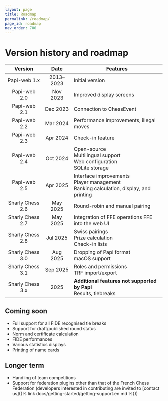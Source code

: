 ```yaml
---
layout: page
title: Roadmap
permalink: /roadmap/
page_id: roadmap
nav_order: 700
---
```


# Version history and roadmap

|     Version      |   Date    | Features                                                                                    |
|:----------------:|:---------:|---------------------------------------------------------------------------------------------|
|   Papi-web 1.x   | 2013–2023 | Initial version                                                                             |
|   Papi-web 2.0   | Nov 2023  | Improved display screens                                                                    |
|   Papi-web 2.1   | Dec 2023  | Connection to ChessEvent                                                                    |
|   Papi-web 2.2   | Mar 2024  | Performance improvements, illegal moves                                                     |
|   Papi-web 2.3   | Apr 2024  | Check-in feature                                                                            |
|   Papi-web 2.4   | Oct 2024  | Open-source<br/>Multilingual support<br/>Web configuration<br/>SQLite storage               |
|   Papi-web 2.5   | Apr 2025  | Interface improvements<br/>Player management<br/>Ranking calculation, display, and printing |
| Sharly Chess 2.6 | May 2025  | Round-robin and manual pairing                                                              |
| Sharly Chess 2.7 | May 2025  | Integration of FFE operations FFE into the web UI                                           |
| Sharly Chess 2.8 | Jul 2025  | Swiss pairings<br/>Prize calculation<br/>Check-in lists                                     |
| Sharly Chess 3.0 | Aug 2025  | Dropping of Papi format<br/>macOS support                                                   |
| Sharly Chess 3.1 | Sep 2025  | Roles and permissions<br/>TRF import/export                                                 |
| Sharly Chess 3.x |    2025   | **Additional features not supported by Papi**<br/>Results, tiebreaks                        |

## Coming soon

* Full support for all FIDE recognised tie breaks
* Support for draft/published round status
* Norm and certificate calculation
* FIDE performances
* Various statistics displays
* Printing of name cards

## Longer term

* Handling of team competitions
* Support for federation plugins other than that of the French Chess Federation (developers interested in contributing are invited to [contact us]({% link docs/getting-started/getting-support.en.md %}))

